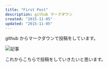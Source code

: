 ```yaml
---
title: "First Post"
description: github マークダウン
created: "2015-11-05"
updated: "2015-11-05"
---
```


github からマークダウンで投稿をしています。

![記事](@@baseUrl@@/assets/images/posts/pen-small.jpg)

これからこちらで投稿をしていきたいと思います。
